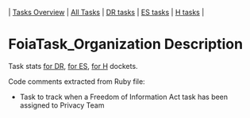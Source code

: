 | [Tasks Overview](../tasks-overview.md) | [All Tasks](../alltasks.md) | [DR tasks](../docket-DR/tasklist.md) | [ES tasks](../docket-ES/tasklist.md) | [H tasks](../docket-H/tasklist.md) |

# FoiaTask_Organization Description

Task stats [for DR](../docket-DR/FoiaTask_Organization.md), [for ES](../docket-ES/FoiaTask_Organization.md), [for H](../docket-H/FoiaTask_Organization.md) dockets.

<!-- class_comments:begin -->
<!-- Do not modify within this block; modify associated rb file instead and run comments_to_descriptions.py. -->
Code comments extracted from Ruby file:
* Task to track when a Freedom of Information Act task has been assigned to Privacy Team
<!-- class_comments:end -->
